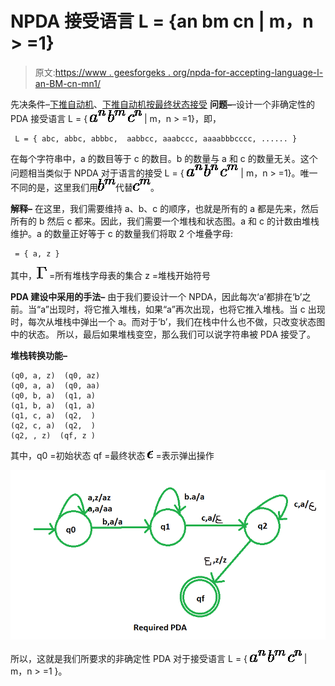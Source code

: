 # NPDA 接受语言 L = {an bm cn | m，n > =1}

> 原文:[https://www . geesforgeks . org/npda-for-accepting-language-l-an-BM-cn-mn1/](https://www.geeksforgeeks.org/npda-for-accepting-the-language-l-an-bm-cn-mn1/)

先决条件–[下推自动机](https://www.geeksforgeeks.org/theory-of-computation-pushdown-automata/)、[下推自动机按最终状态接受](https://www.geeksforgeeks.org/pushdown-automata-acceptance-final-state/)
**问题–**–设计一个非确定性的 PDA 接受语言 L = { ![a^n](img/347b4ff81cbcc2fb2ff95c05c9438df8.png "Rendered by QuickLaTeX.com") ![b^m](img/c1cbbd3e7feed0b5ce034d037ac3042a.png "Rendered by QuickLaTeX.com") ![c^n](img/97b250e692e3e7724459e6cb9391247e.png "Rendered by QuickLaTeX.com") | m，n > =1}，即，

```
 L = { abc, abbc, abbbc,  aabbcc, aaabccc, aaaabbbcccc, ...... } 
```

在每个字符串中，a 的数目等于 c 的数目。b 的数量与 a 和 c 的数量无关。这个问题相当类似于 NPDA 对于语言的接受 L = { ![a^n](img/347b4ff81cbcc2fb2ff95c05c9438df8.png "Rendered by QuickLaTeX.com") ![b^n](img/ccc205985e45e55e57f89bc858ee68c9.png "Rendered by QuickLaTeX.com") ![c^m](img/464fc0e56bed6af5a568e96272c895d5.png "Rendered by QuickLaTeX.com") | m，n > =1}。唯一不同的是，这里我们用![b^m](img/c1cbbd3e7feed0b5ce034d037ac3042a.png "Rendered by QuickLaTeX.com")代替![c^m](img/464fc0e56bed6af5a568e96272c895d5.png "Rendered by QuickLaTeX.com")。

**解释–**
在这里，我们需要维持 a、b、c 的顺序，也就是所有的 a 都是先来，然后所有的 b 然后 c 都来。因此，我们需要一个堆栈和状态图。a 和 c 的计数由堆栈维护。a 的数量正好等于 c 的数量我们将取 2 个堆叠字母:

```
 = { a, z }

```

其中，![\Gamma](img/7227a362929bad8def3d7ea099742850.png "Rendered by QuickLaTeX.com") =所有堆栈字母表的集合
z =堆栈开始符号

**PDA 建设中采用的手法–**
由于我们要设计一个 NPDA，因此每次‘a’都排在‘b’之前。当“a”出现时，将它推入堆栈，如果“a”再次出现，也将它推入堆栈。当 c 出现时，每次从堆栈中弹出一个 a。而对于‘b’，我们在栈中什么也不做，只改变状态图中的状态。
所以，最后如果堆栈变空，那么我们可以说字符串被 PDA 接受了。

**堆栈转换功能–**

```
(q0, a, z)  (q0, az)
(q0, a, a)  (q0, aa)
(q0, b, a)  (q1, a)
(q1, b, a)  (q1, a)
(q1, c, a)  (q2,  )
(q2, c, a)  (q2,  )
(q2, , z)  (qf, z )

```

其中，q0 =初始状态
qf =最终状态
![\epsilon](img/9e0d0faaeb36399f71c3ccdd6c2b69d0.png "Rendered by QuickLaTeX.com") =表示弹出操作

![](img/83184e84826a94e5cbe0193cb49af2dd.png)

所以，这就是我们所要求的非确定性 PDA 对于接受语言 L = { ![a^n](img/347b4ff81cbcc2fb2ff95c05c9438df8.png "Rendered by QuickLaTeX.com") ![b^m](img/c1cbbd3e7feed0b5ce034d037ac3042a.png "Rendered by QuickLaTeX.com") ![c^n](img/97b250e692e3e7724459e6cb9391247e.png "Rendered by QuickLaTeX.com") | m，n > =1 }。